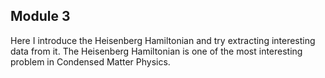 ## Module 3
Here I introduce the Heisenberg Hamiltonian and try extracting interesting data from it.
The Heisenberg Hamiltonian is one of the most interesting problem in Condensed Matter Physics.


